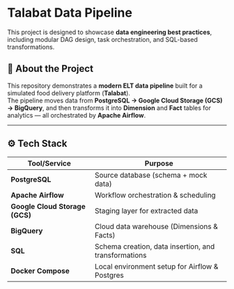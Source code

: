 # Talabat Data Pipeline

This project is designed to showcase **data engineering best practices**, including modular DAG design, task orchestration, and SQL-based transformations.

## 📌 About the Project
This repository demonstrates a **modern ELT data pipeline** built for a simulated food delivery platform (**Talabat**).  
The pipeline moves data from **PostgreSQL → Google Cloud Storage (GCS) → BigQuery**, and then transforms it into **Dimension** and **Fact** tables for analytics — all orchestrated by **Apache Airflow**.



---

## ⚙️ Tech Stack
| Tool/Service    | Purpose |
|-----------------|---------|
| **PostgreSQL**  | Source database (schema + mock data) |
| **Apache Airflow** | Workflow orchestration & scheduling |
| **Google Cloud Storage (GCS)** | Staging layer for extracted data |
| **BigQuery**    | Cloud data warehouse (Dimensions & Facts) |
| **SQL**         | Schema creation, data insertion, and transformations |
| **Docker Compose** | Local environment setup for Airflow & Postgres |


